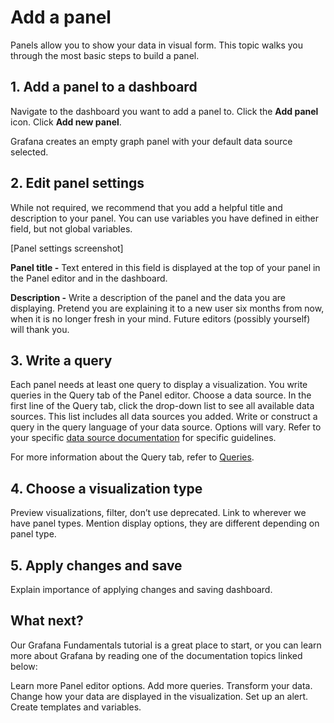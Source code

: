 # Add a panel
Panels allow you to show your data in visual form. This topic walks you through the most basic steps to build a panel.

## 1. Add a panel to a dashboard

Navigate to the dashboard you want to add a panel to.
Click the **Add panel** icon.
Click **Add new panel**.

Grafana creates an empty graph panel with your default data source selected.

## 2. Edit panel settings

While not required, we recommend that you add a helpful title and description to your panel. You can use variables you have defined in either field, but not global variables.

[Panel settings screenshot]

**Panel title -** Text entered in this field is displayed at the top of your panel in the Panel editor and in the dashboard.

**Description -** Write a description of the panel and the data you are displaying. Pretend you are explaining it to a new user six months from now, when it is no longer fresh in your mind. Future editors (possibly yourself) will thank you.

## 3. Write a query

Each panel needs at least one query to display a visualization. You write queries in the Query tab of the Panel editor. 
Choose a data source. In the first line of the Query tab, click the drop-down list to see all available data sources. This list includes all data sources you added.
Write or construct a query in the query language of your data source. Options will vary. Refer to your specific [data source documentation](LINK) for specific guidelines.

For more information about the Query tab, refer to [Queries](LINK).

## 4. Choose a visualization type

Preview visualizations, filter, don’t use deprecated. Link to wherever we have panel types. Mention display options, they are different depending on panel type.

## 5. Apply changes and save

Explain importance of applying changes and saving dashboard.

## What next?

Our Grafana Fundamentals tutorial is a great place to start, or you can learn more about Grafana by reading one of the documentation topics linked below:

Learn more Panel editor options.
Add more queries.
Transform your data.
Change how your data are displayed in the visualization.
Set up an alert.
Create templates and variables.
